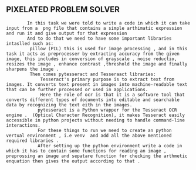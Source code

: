## PIXELATED PROBLEM SOLVER
            In this task we were told to write a code in which it can take input from a  png file that contains a simple arthimatic expression and run it and give output for that expression 
            And to do that we need to have some important libraries intaslled such as:
             pillow (PIL) this is used for image processing , and in this task it acts as preprocesser by extracting accuracy from the given image, this includes in conversion of grayscale , noise reductio, resizes the image , enhance contrast ,threshold the image and finally sharpens the image .
             Then comes pytesseract and Tesseraact libraries:
                 Tesseract's primary purpose is to extract text from images. It converts text present in images into machine-readable text that can be further processed or used in applications. 
                 Here the role of ocr is that it is a software tool that converts different types of documents into editable and searchable data by recognizing the text eith in the images.                 
                pytesseract is a Python wrapper for the Tesseract OCR engine .  (Optical Character Recognition), it makes Tesseract easily accessible in python projects without needing to handle command-line interactions.
                For these things to run we need to create an python vertual environment , i.e venv  and add all the above mentioned required libraries .              
                After setting up the python environment write a code in which it has to contain some functions for reading an image , preprossing an image and sepatare function for checking the arthmetic enquation then gives the output according to that .
                          
           
